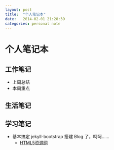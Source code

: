 ```yaml
---
layout: post
title:  "个人笔记本"
date:   2014-02-01 21:28:39
categories: personal note
---
```


# 个人笔记本

## 工作笔记
* 上周总结
* 本周重点

## 生活笔记

## 学习笔记
* 基本搞定 jekyll-bootstrap 搭建 Blog 了，呵呵……
  * [HTML5资源网](http://www.html5tricks.com)
